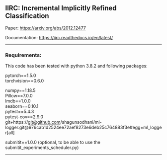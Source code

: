## IIRC: Incremental Implicitly Refined Classification 

Paper: https://arxiv.org/abs/2012.12477

Documentation: https://iirc.readthedocs.io/en/latest/

<hr>

### Requirements:
This code has been tested with python 3.8.2 and following packages:

pytorch==1.5.0
<br/>
torchvision==0.6.0

numpy==1.18.5
<br/>
Pillow==7.0.0
<br/>
lmdb==1.0.0
<br/>
seaborn==0.10.1
<br/>
pytest==5.4.3
<br/>
pytest-cov==2.9.0
<br/>
git+https://git@github.com/shagunsodhani/ml-logger.git@976cab1d2524ee72aef8273e6deb25c764883f3e#egg=ml_logger[all]
<br/>

submitit==1.0.0 (optional, to be able to use the submitit_experiments_scheduler.py)

<hr>
